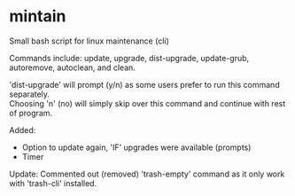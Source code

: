 # mintain
Small bash script for linux maintenance (cli)

Commands include: update, upgrade, dist-upgrade, update-grub, autoremove, autoclean, and clean.

'dist-upgrade' will prompt (y/n) as some users prefer to run this command separately.  
Choosing 'n' (no) will simply skip over this command and continue with rest of program.  

Added:  
  * Option to update again, 'IF' upgrades were available (prompts)  
  * Timer  
 
   
   Update: Commented out (removed) 'trash-empty' command as it only work with 'trash-cli' installed.  
   
         
         
